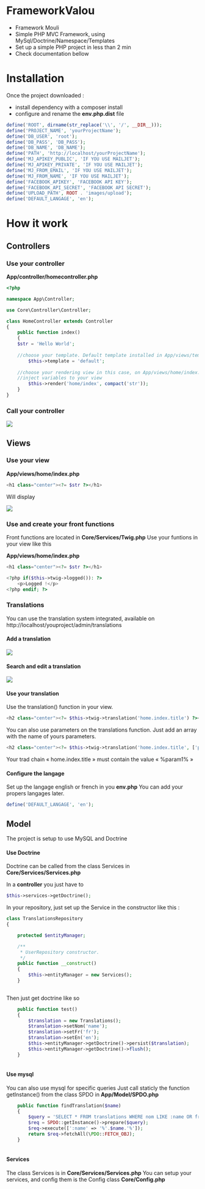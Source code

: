 # FrameworkValou
- Framework Mouli
- Simple PHP MVC Framework, using MySql/Doctrine/Namespace/Templates
- Set up a simple PHP project in less than 2 min
- Check documentation bellow

# Installation

Once the project downloaded :
- install dependency with a composer install
- configure and rename the **env.php.dist** file

```php
define('ROOT', dirname(str_replace('\\', '/', __DIR__)));
define('PROJECT_NAME', 'yourProjectName');
define('DB_USER', 'root');
define('DB_PASS', 'DB_PASS');
define('DB_NAME', 'DB_NAME');
define('PATH', 'http://localhost/yourProjectName');
define('MJ_APIKEY_PUBLIC', 'IF YOU USE MAILJET');
define('MJ_APIKEY_PRIVATE', 'IF YOU USE MAILJET');
define('MJ_FROM_EMAIL', 'IF YOU USE MAILJET');
define('MJ_FROM_NAME', 'IF YOU USE MAILJET');
define('FACEBOOK_APIKEY', 'FACEBOOK API KEY');
define('FACEBOOK_API_SECRET', 'FACEBOOK API SECRET');
define('UPLOAD_PATH', ROOT . 'images/upload');
define('DEFAULT_LANGAGE', 'en');

```

# How it work
## Controllers
### Use your controller

**App/controller/homecontroller.php**

```php
<?php

namespace App\Controller;

use Core\Controller\Controller;

class HomeController extends Controller
{
    public function index()
    {
	$str = 'Hello World';
		
	//choose your template. Default template installed in App/views/templates
        $this->template = 'default'; 
		
	//choose your rendering view in this case, on App/views/home/index.php
	//inject variables to your view
        $this->render('home/index', compact('str'));
    }
}
```
### Call your controller

![](https://nsa40.casimages.com/img/2020/02/01/200201040150387769.png)


## Views
### Use your view
**App/views/home/index.php**

```php
<h1 class="center"><?= $str ?></h1>
```
Will display

![](https://nsa40.casimages.com/img/2020/02/01/200201035704116934.png)

### Use and create your front functions

Front functions are located in **Core/Services/Twig.php**
Use your funtions in your view like this

**App/views/home/index.php**
```php
<h1 class="center"><?= $str ?></h1>

<?php if($this->twig->logged()): ?>
    <p>Logged !</p>
<?php endif; ?>
```

### Translations

You can use the translation system integrated, available on http://localhost/youproject/admin/translations

#### Add a translation

![](https://nsa40.casimages.com/img/2020/02/01/200201041615826792.png)

#### Search and edit a translation

![](https://nsa40.casimages.com/img/2020/02/01/200201041733370902.png)

#### Use your translation

Use the translation() function in your view.

```php
<h2 class="center"><?= $this->twig->translation('home.index.title') ?></h2>
```

You can also use parameters on the translations function. Just add an array with the name of yours parameters.

```php
<h2 class="center"><?= $this->twig->translation('home.index.title', ['param1' => $str]) ?></h2>
```

Your trad chain « home.index.title » must contain the value « %param1% » 

#### Configure the langage

Set up the langage english or french in you **env.php**
You can add your propers langages later.

```php
define('DEFAULT_LANGAGE', 'en');
```

## Model

The project is setup to use MySQL and Doctrine

#### Use Doctrine

Doctrine can be called from the class Services in **Core/Services/Services.php**

In a **controller** you just have to

```php
$this->services->getDoctrine();
```

In your repository, just set up the Service in the constructor like this :

```php
class TranslationsRepository
{

    protected $entityManager;

    /**
     * UserRepository constructor.
     */
    public function __construct()
    {
        $this->entityManager = new Services();
    }
	
```

Then just get doctrine like so

```php
    public function test()
    {
        $translation = new Translations();
        $translation->setNom('name');
        $translation->setFr('fr');
        $translation->setEn('en');
        $this->entityManager->getDoctrine()->persist($translation);
        $this->entityManager->getDoctrine()->flush();
    }
	
```

#### Use mysql

You can also use mysql for specific queries
Just call staticly the function getInstance() from the class SPDO in **App/Model/SPDO.php**

```php
    public function findTranslation($name)
    {
        $query = 'SELECT * FROM translations WHERE nom LIKE :name OR fr LIKE :name OR en LIKE :name LIMIT 5';
        $req = SPDO::getInstance()->prepare($query);
        $req->execute([':name' => '%'.$name.'%']);
        return $req->fetchAll(\PDO::FETCH_OBJ);
    }
	
```

#### Services

The class Services is in **Core/Services/Services.php**
You can setup your services, and config them is the Config class  **Core/Config.php**

